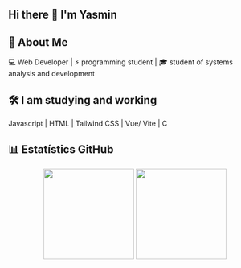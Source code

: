 ## Hi there 👋  I'm Yasmin 

## 🚀 About Me
💻 Web Developer | ⚡ programming student | 🎓 student of systems analysis and development

## 🛠️ I am studying and working

 Javascript |
 HTML |
 Tailwind CSS |
 Vue/ Vite |
 C
 
 ## 📊 Estatístics GitHub

<div align="center">
  <img height="180em" src="https://github-readme-stats.vercel.app/api?username=knoepkeDaniella&show_icons=true&theme=radical"/>
  <img height="180em" src="https://github-readme-streak-stats.herokuapp.com/?user=knoepkeDaniella&theme=radical"/>
</div>


